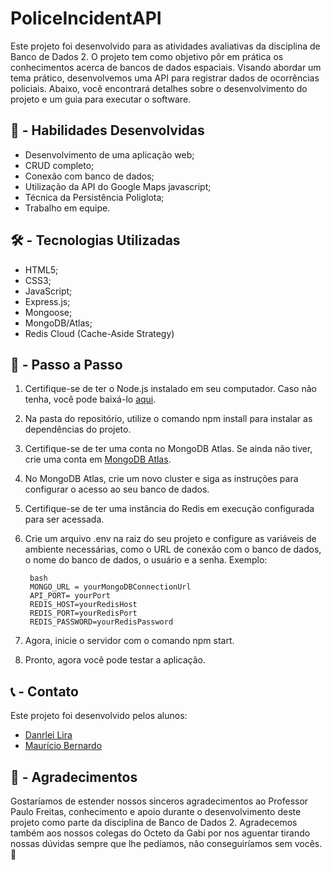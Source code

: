 # PoliceIncidentAPI

Este projeto foi desenvolvido para as atividades avaliativas da disciplina de Banco de Dados 2. O projeto tem como objetivo pôr em prática os conhecimentos acerca de bancos de dados espaciais. Visando abordar um tema prático, desenvolvemos uma API para registrar dados de ocorrências policiais. Abaixo, você encontrará detalhes sobre o desenvolvimento do projeto e um guia para executar o software.

## 🚀 - Habilidades Desenvolvidas

- Desenvolvimento de uma aplicação web;
- CRUD completo;
- Conexão com banco de dados;
- Utilização da API do Google Maps javascript;
- Técnica da Persistência Poliglota;
- Trabalho em equipe.

## 🛠 - Tecnologias Utilizadas

- HTML5;
- CSS3;
- JavaScript;
- Express.js;
- Mongoose;
- MongoDB/Atlas;
- Redis Cloud (Cache-Aside Strategy)

## 🔗 - Passo a Passo

1. Certifique-se de ter o Node.js instalado em seu computador. Caso não tenha, você pode baixá-lo [aqui](https://nodejs.org/pt-br/download).

2. Na pasta do repositório, utilize o comando npm install para instalar as dependências do projeto.

3. Certifique-se de ter uma conta no MongoDB Atlas. Se ainda não tiver, crie uma conta em [MongoDB Atlas](https://www.mongodb.com/cloud/atlas).

4. No MongoDB Atlas, crie um novo cluster e siga as instruções para configurar o acesso ao seu banco de dados.

5. Certifique-se de ter uma instância do Redis em execução configurada para ser acessada.

6. Crie um arquivo .env na raiz do seu projeto e configure as variáveis de ambiente necessárias, como o URL de conexão com o banco de dados, o nome do banco de dados, o usuário e a senha. Exemplo:

        bash
        MONGO_URL = yourMongoDBConnectionUrl
        API_PORT= yourPort
        REDIS_HOST=yourRedisHost
        REDIS_PORT=yourRedisPort
        REDIS_PASSWORD=yourRedisPassword


6. Agora, inicie o servidor com o comando npm start.

7. Pronto, agora você pode testar a aplicação.

## 📞 - Contato

Este projeto foi desenvolvido pelos alunos:

- [Danrlei Lira](https://github.com/dxnrlei)
- [Maurício Bernardo](https://github.com/maueici0)

## 🙏 - Agradecimentos

Gostaríamos de estender nossos sinceros agradecimentos ao Professor Paulo Freitas, conhecimento e apoio durante o desenvolvimento deste projeto como parte da disciplina de Banco de Dados 2.
Agradecemos também aos nossos colegas do Octeto da Gabi por nos aguentar tirando nossas dúvidas sempre que lhe pedíamos, não conseguiríamos sem vocês.💖